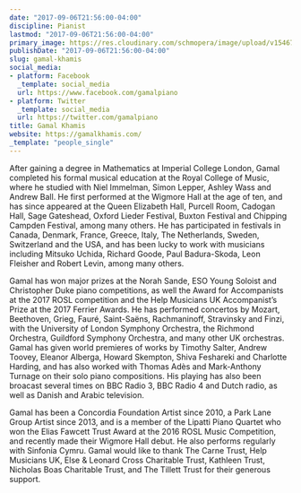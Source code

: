 ```yaml
---
date: "2017-09-06T21:56:00-04:00"
discipline: Pianist
lastmod: "2017-09-06T21:56:00-04:00"
primary_image: https://res.cloudinary.com/schmopera/image/upload/v1546742428/media/2019/01/GamalKhamis.jpg
publishDate: "2017-09-06T21:56:00-04:00"
slug: gamal-khamis
social_media:
- platform: Facebook
  _template: social_media
  url: https://www.facebook.com/gamalpiano
- platform: Twitter
  _template: social_media
  url: https://twitter.com/gamalpiano
title: Gamal Khamis
website: https://gamalkhamis.com/
_template: "people_single"
---
```

After gaining a degree in Mathematics at Imperial College London, Gamal completed his formal musical education at the Royal College of Music, where he studied with Niel Immelman, Simon Lepper, Ashley Wass and Andrew Ball. He first performed at the Wigmore Hall at the age of ten, and has since appeared at the Queen Elizabeth Hall, Purcell Room, Cadogan Hall, Sage Gateshead, Oxford Lieder Festival, Buxton Festival and Chipping Campden Festival, among many others. He has participated in festivals in Canada, Denmark, France, Greece, Italy, The Netherlands, Sweden, Switzerland and the USA, and has been lucky to work with musicians including Mitsuko Uchida, Richard Goode, Paul Badura-Skoda, Leon Fleisher and Robert Levin, among many others.

Gamal has won major prizes at the Norah Sande, ESO Young Soloist and Christopher Duke piano competitions, as well the Award for Accompanists at the 2017 ROSL competition and the Help Musicians UK Accompanist’s Prize at the 2017 Ferrier Awards. He has performed concertos by Mozart, Beethoven, Grieg, Fauré, Saint-Saëns, Rachmaninoff, Stravinsky and Finzi, with the University of London Symphony Orchestra, the Richmond Orchestra, Guildford Symphony Orchestra, and many other UK orchestras. Gamal has given world premieres of works by Timothy Salter, Andrew Toovey, Eleanor Alberga, Howard Skempton, Shiva Feshareki and Charlotte Harding, and has also worked with Thomas Adès and Mark-Anthony Turnage on their solo piano compositions. His playing has also been broacast several times on BBC Radio 3, BBC Radio 4 and Dutch radio, as well as Danish and Arabic television.

Gamal has been a Concordia Foundation Artist since 2010, a Park Lane Group Artist since 2013, and is a member of the Lipatti Piano Quartet who won the Elias Fawcett Trust Award at the 2016 ROSL Music Competition, and recently made their Wigmore Hall debut. He also performs regularly with Sinfonia Cymru. Gamal would like to thank The Carne Trust, Help Musicians UK, Else & Leonard Cross Charitable Trust, Kathleen Trust, Nicholas Boas Charitable Trust, and The Tillett Trust for their generous support.